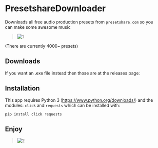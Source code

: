 # PresetshareDownloader
Downloads all free audio production presets from `presetshare.com` so you can make some awesome music

> ![1](https://user-images.githubusercontent.com/33218378/226705758-291f6a78-46a3-4456-9191-5ee5eadb22a9.png)

(There are currently 4000~ presets)

## Downloads
If you want an .exe file instead then those are at the releases page:



## Installation

This app requires Python 3 (https://www.python.org/downloads/)
and the modules: `click` and `requests`
which can be installed with:
```
pip install click requests
```

## Enjoy
> ![2](https://user-images.githubusercontent.com/33218378/226705830-cd3743f8-e84f-43f5-8c60-d39c278cb7bf.png)
